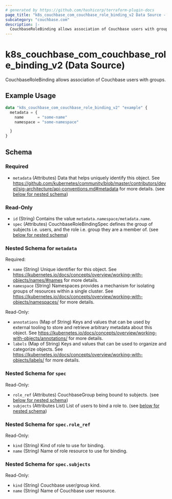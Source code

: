 ```yaml
---
# generated by https://github.com/hashicorp/terraform-plugin-docs
page_title: "k8s_couchbase_com_couchbase_role_binding_v2 Data Source - terraform-provider-k8s"
subcategory: "couchbase.com"
description: |-
  CouchbaseRoleBinding allows association of Couchbase users with groups.
---
```


# k8s_couchbase_com_couchbase_role_binding_v2 (Data Source)

CouchbaseRoleBinding allows association of Couchbase users with groups.

## Example Usage

```terraform
data "k8s_couchbase_com_couchbase_role_binding_v2" "example" {
  metadata = {
    name      = "some-name"
    namespace = "some-namespace"

  }
}
```

<!-- schema generated by tfplugindocs -->
## Schema

### Required

- `metadata` (Attributes) Data that helps uniquely identify this object. See https://github.com/kubernetes/community/blob/master/contributors/devel/sig-architecture/api-conventions.md#metadata for more details. (see [below for nested schema](#nestedatt--metadata))

### Read-Only

- `id` (String) Contains the value `metadata.namespace/metadata.name`.
- `spec` (Attributes) CouchbaseRoleBindingSpec defines the group of subjects i.e. users, and the role i.e. group they are a member of. (see [below for nested schema](#nestedatt--spec))

<a id="nestedatt--metadata"></a>
### Nested Schema for `metadata`

Required:

- `name` (String) Unique identifier for this object. See https://kubernetes.io/docs/concepts/overview/working-with-objects/names/#names for more details.
- `namespace` (String) Namespaces provides a mechanism for isolating groups of resources within a single cluster. See https://kubernetes.io/docs/concepts/overview/working-with-objects/namespaces/ for more details.

Read-Only:

- `annotations` (Map of String) Keys and values that can be used by external tooling to store and retrieve arbitrary metadata about this object. See https://kubernetes.io/docs/concepts/overview/working-with-objects/annotations/ for more details.
- `labels` (Map of String) Keys and values that can be used to organize and categorize objects. See https://kubernetes.io/docs/concepts/overview/working-with-objects/labels/ for more details.


<a id="nestedatt--spec"></a>
### Nested Schema for `spec`

Read-Only:

- `role_ref` (Attributes) CouchbaseGroup being bound to subjects. (see [below for nested schema](#nestedatt--spec--role_ref))
- `subjects` (Attributes List) List of users to bind a role to. (see [below for nested schema](#nestedatt--spec--subjects))

<a id="nestedatt--spec--role_ref"></a>
### Nested Schema for `spec.role_ref`

Read-Only:

- `kind` (String) Kind of role to use for binding.
- `name` (String) Name of role resource to use for binding.


<a id="nestedatt--spec--subjects"></a>
### Nested Schema for `spec.subjects`

Read-Only:

- `kind` (String) Couchbase user/group kind.
- `name` (String) Name of Couchbase user resource.
